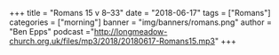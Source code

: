 +++
title = "Romans 15 v 8–33"
date = "2018-06-17"
tags = ["Romans"]
categories = ["morning"]
banner = "img/banners/romans.png"
author = "Ben Epps"
podcast ="http://longmeadow-church.org.uk/files/mp3/2018/20180617-Romans15.mp3"
+++

